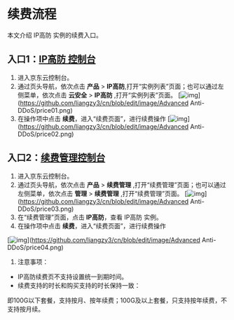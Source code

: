 # 续费流程

本文介绍 IP高防 实例的续费入口。

## 入口1：[IP高防 控制台](https://ip-anti-console.jdcloud.com/instancelist)

1. 进入京东云控制台。
2. 通过页头导航，依次点击 **产品** > **IP高防**,打开“实例列表”页面；也可以通过左侧菜单，依次点击 **云安全** > **IP高防** ,打开“实例列表”页面。 [![img](https://github.com/liangzy3/cn/raw/edit/image/Advanced%20Anti-DDoS/price01.png)](https://github.com/liangzy3/cn/blob/edit/image/Advanced Anti-DDoS/price01.png)
3. 在操作项中点击 **续费**，进入“续费页面”，进行续费操作 [![img](https://github.com/liangzy3/cn/raw/edit/image/Advanced%20Anti-DDoS/price02.png)](https://github.com/liangzy3/cn/blob/edit/image/Advanced Anti-DDoS/price02.png)

## 入口2：[续费管理控制台](https://renewal-console.jdcloud.com/renew/ipanti)

1. 进入京东云控制台。
2. 通过页头导航，依次点击 **产品** > **续费管理** ,打开“续费管理”页面；也可以通过左侧菜单，依次点击 **管理** > **续费管理** ,打开“续费管理”页面。 [![img](https://github.com/liangzy3/cn/raw/edit/image/Advanced%20Anti-DDoS/price03.png)](https://github.com/liangzy3/cn/blob/edit/image/Advanced Anti-DDoS/price03.png)
3. 在“续费管理”页面，点击 **IP高防**，查看 IP高防 实例。
4. 在操作项中点击 **续费**，进入“续费页面”，进行续费操作

[![img](https://github.com/liangzy3/cn/raw/edit/image/Advanced%20Anti-DDoS/price04.png)](https://github.com/liangzy3/cn/blob/edit/image/Advanced Anti-DDoS/price04.png)

1. 注意事项：

- IP高防续费页不支持设置统一到期时间。
- 续费支持的时长和购买支持的时长保持一致：

即100G以下套餐，支持按月、按年续费；100G及以上套餐，只支持按年续费，不支持按月续。